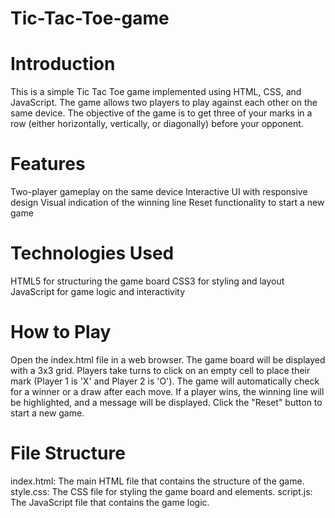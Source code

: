 # Tic-Tac-Toe-game

# Introduction
This is a simple Tic Tac Toe game implemented using HTML, CSS, and JavaScript. The game allows two players to play against each other on the same device. The objective of the game is to get three of your marks in a row (either horizontally, vertically, or diagonally) before your opponent.

# Features
Two-player gameplay on the same device
Interactive UI with responsive design
Visual indication of the winning line
Reset functionality to start a new game

# Technologies Used
HTML5 for structuring the game board
CSS3 for styling and layout
JavaScript for game logic and interactivity

# How to Play
Open the index.html file in a web browser.
The game board will be displayed with a 3x3 grid.
Players take turns to click on an empty cell to place their mark (Player 1 is 'X' and Player 2 is 'O').
The game will automatically check for a winner or a draw after each move.
If a player wins, the winning line will be highlighted, and a message will be displayed.
Click the "Reset" button to start a new game.

# File Structure
index.html: The main HTML file that contains the structure of the game.
style.css: The CSS file for styling the game board and elements.
script.js: The JavaScript file that contains the game logic.
